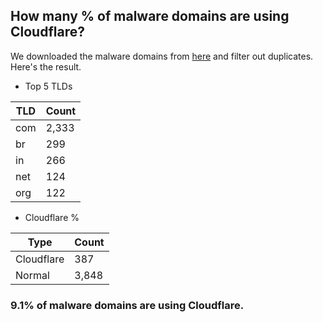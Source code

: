 ## How many % of malware domains are using Cloudflare?


We downloaded the malware domains from [here](https://urlhaus.abuse.ch) and filter out duplicates.
Here's the result.


[//]: # (start replacement)


- Top 5 TLDs

| TLD | Count |
| --- | --- |
| com | 2,333 |
| br | 299 |
| in | 266 |
| net | 124 |
| org | 122 |


- Cloudflare %

| Type | Count |
| --- | --- |
| Cloudflare | 387 |
| Normal | 3,848 |


### 9.1% of malware domains are using Cloudflare.